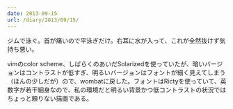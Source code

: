 ```yaml
---
date: 2013-09-15
url: /diary/2013/09/15/
---
```


ジムで泳ぐ。首が痛いので平泳ぎだけ。右耳に水が入って、これが全然抜けず気持ち悪い。

vimのcolor scheme、しばらくのあいだSolarizedを使っていたが、暗いバージョンはコントラストが低すぎ、明るいバージョンはフォントが細く見えてしまう（ほんの少しだが）ので、wombatに戻した。フォントはRictyを使っていて、英数字が若干細身なので、私の環境だと明るい背景かつ低コントラストの状況ではちょっと頼りない描画である。